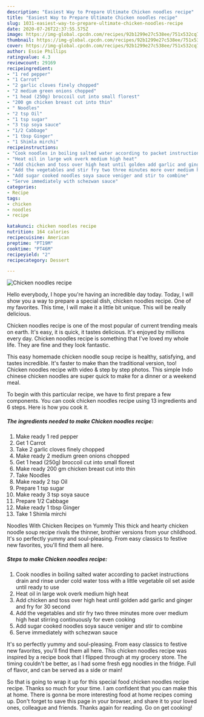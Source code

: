 ```yaml
---
description: "Easiest Way to Prepare Ultimate Chicken noodles recipe"
title: "Easiest Way to Prepare Ultimate Chicken noodles recipe"
slug: 1031-easiest-way-to-prepare-ultimate-chicken-noodles-recipe
date: 2020-07-26T22:37:55.575Z
image: https://img-global.cpcdn.com/recipes/92b1299e27c538ee/751x532cq70/chicken-noodles-recipe-recipe-main-photo.jpg
thumbnail: https://img-global.cpcdn.com/recipes/92b1299e27c538ee/751x532cq70/chicken-noodles-recipe-recipe-main-photo.jpg
cover: https://img-global.cpcdn.com/recipes/92b1299e27c538ee/751x532cq70/chicken-noodles-recipe-recipe-main-photo.jpg
author: Essie Phillips
ratingvalue: 4.3
reviewcount: 29169
recipeingredient:
- "1 red pepper"
- "1 Carrot"
- "2 garlic cloves finely chopped"
- "2 medium green onions chopped"
- "1 head (250g) broccoil cut into small florest"
- "200 gm chicken breast cut into thin"
- " Noodles"
- "2 tsp Oil"
- "1 tsp sugar"
- "3 tsp soya sauce"
- "1/2 Cabbage"
- "1 tbsp Ginger"
- "1 Shimla mirchi"
recipeinstructions:
- "Cook noodles in boiling salted water according to packet instructions drain and rinse under cold water toss with a little vegetable oil set aside until ready to use"
- "Heat oil in large wok overk medium high heat"
- "Add chicken and toss over high heat until golden add garlic and ginger and fry for 30 second"
- "Add the vegetables and stir fry two three minutes more over medium high heat stirring continuously for even cooking"
- "Add sugar cooked noodles soya sauce veniger and stir to combine"
- "Serve immediately with schezwan sauce"
categories:
- Recipe
tags:
- chicken
- noodles
- recipe

katakunci: chicken noodles recipe 
nutrition: 164 calories
recipecuisine: American
preptime: "PT19M"
cooktime: "PT46M"
recipeyield: "2"
recipecategory: Dessert

---
```



![Chicken noodles recipe](https://img-global.cpcdn.com/recipes/92b1299e27c538ee/751x532cq70/chicken-noodles-recipe-recipe-main-photo.jpg)

Hello everybody, I hope you're having an incredible day today. Today, I will show you a way to prepare a special dish, chicken noodles recipe. One of my favorites. This time, I will make it a little bit unique. This will be really delicious.

Chicken noodles recipe is one of the most popular of current trending meals on earth. It's easy, it is quick, it tastes delicious. It's enjoyed by millions every day. Chicken noodles recipe is something that I've loved my whole life. They are fine and they look fantastic.

This easy homemade chicken noodle soup recipe is healthy, satisfying, and tastes incredible. It&#39;s faster to make than the traditional version, too! Chicken noodles recipe with video &amp; step by step photos. This simple Indo chinese chicken noodles are super quick to make for a dinner or a weekend meal.


To begin with this particular recipe, we have to first prepare a few components. You can cook chicken noodles recipe using 13 ingredients and 6 steps. Here is how you cook it.

<!--inarticleads1-->

##### The ingredients needed to make Chicken noodles recipe:

1. Make ready 1 red pepper
1. Get 1 Carrot
1. Take 2 garlic cloves finely chopped
1. Make ready 2 medium green onions chopped
1. Get 1 head (250g) broccoil cut into small florest
1. Make ready 200 gm chicken breast cut into thin
1. Take  Noodles
1. Make ready 2 tsp Oil
1. Prepare 1 tsp sugar
1. Make ready 3 tsp soya sauce
1. Prepare 1/2 Cabbage
1. Make ready 1 tbsp Ginger
1. Take 1 Shimla mirchi


Noodles With Chicken Recipes on Yummly This thick and hearty chicken noodle soup recipe rivals the thinner, brothier versions from your childhood. It&#39;s so perfectly yummy and soul-pleasing. From easy classics to festive new favorites, you&#39;ll find them all here. 

<!--inarticleads2-->

##### Steps to make Chicken noodles recipe:

1. Cook noodles in boiling salted water according to packet instructions drain and rinse under cold water toss with a little vegetable oil set aside until ready to use
1. Heat oil in large wok overk medium high heat
1. Add chicken and toss over high heat until golden add garlic and ginger and fry for 30 second
1. Add the vegetables and stir fry two three minutes more over medium high heat stirring continuously for even cooking
1. Add sugar cooked noodles soya sauce veniger and stir to combine
1. Serve immediately with schezwan sauce


It&#39;s so perfectly yummy and soul-pleasing. From easy classics to festive new favorites, you&#39;ll find them all here. This chicken noodles recipe was inspired by a recipe book that I flipped through at my grocery store. The timing couldn&#39;t be better, as I had some fresh egg noodles in the fridge. Full of flavor, and can be served as a side or main! 

So that is going to wrap it up for this special food chicken noodles recipe recipe. Thanks so much for your time. I am confident that you can make this at home. There is gonna be more interesting food at home recipes coming up. Don't forget to save this page in your browser, and share it to your loved ones, colleague and friends. Thanks again for reading. Go on get cooking!
